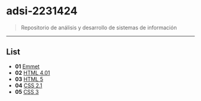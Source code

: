 # adsi-2231424
> Repositorio de análisis y desarrollo de sistemas de información
---
## List

- **01**  [Emmet](01-emmet/)
- **02**  [HTML 4.01](02-html4.01/)
- **03**  [HTML 5](03-html5)
- **04**  [CSS 2.1](o4-css2.1)
- **05**  [CSS 3](imagenes/image-1.jpeg)